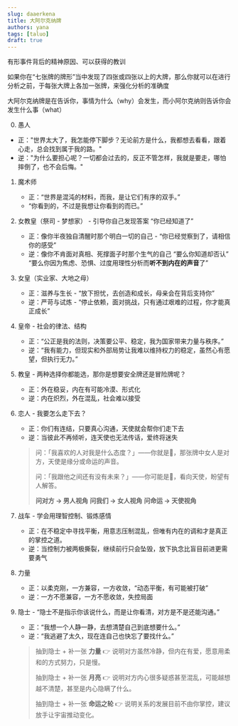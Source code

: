 ```yaml
---
slug: daaerkena
title: 大阿尔克纳牌
authors: yana
tags: [taluo]
draft: true
---
```


有形事件背后的精神原因、可以获得的教训

如果你在“七张牌的牌形”当中发现了四张或四张以上的大牌，那么你就可以在进行分析之前，于每张大牌上各加一张牌，来强化分析的准确度

大阿尔克纳牌是在告诉你，事情为什么（why）会发生，而小阿尔克纳则告诉你会发生什么事（what）

0. 愚人

* 正："世界太大了，我怎能停下脚步？无论前方是什么，我都想去看看，跟着心走，总会找到属于我的路。"
* 逆："为什么要担心呢？一切都会过去的，反正不管怎样，我就是要走，哪怕摔倒了，也不会后悔。"

1. 魔术师
   - 正：“世界是混沌的材料，而我，是让它们有序的双手。”
   - “你看到的，不过是我想让你看到的而已。”
2. 女教皇（祭司 - 梦想家） - 引导你自己发现答案 “你已经知道了”
   - 正：像你半夜独自清醒时那个明白一切的自己 - “你已经觉察到了，请相信你的感受”
   - 逆：像你不肯面对真相、死撑面子时那个生气的自己 “要么你知道却否认” “要么你因为焦虑、恐惧、过度用理性分析而**听不到内在的声音**了”
3. 女皇（实业家、大地之母）
   - 正：滋养与生长 - “放下担忧，去创造和成长，母亲会在背后支持你”
   - 逆：严苛与试炼 - “停止依赖，面对挑战，只有通过艰难的过程，你才能真正成长”
4. 皇帝 - 社会的律法、结构
   - 正：“公正是我的法则，决策要公平、稳定，我为国家带来力量与秩序。”
   - 逆：“我有能力，但现实和外部局势让我难以维持权力的稳定，虽然心有愿望，但执行无力。”

5. 教皇 - 两种选择你都能选，那你是想要安全牌还是冒险牌呢？

   - 正：外在稳妥，内在有可能冷漠、形式化
   - 逆：内在炽烈，外在混乱，社会难以接受

6. 恋人 - 我要怎么走下去？

   - 正：你们有连结，只要真心沟通，天使就会帮你们走下去
   - 逆：当彼此不再倾听，连天使也无法传话，爱终将迷失

   >  问：「我喜欢的人对我是什么态度？」——你就是👨，那张牌中女人是对方，天使是缘分或命运的声音。
   >
   >  问：「我跟他之间还有没有未来？」——你可能是👩，看向天使，盼望有人解答。
   >
   > **问对方 → 男人视角**
   >  **问我们 → 女人视角**
   >  **问命运 → 天使视角**

7. 战车 - 学会用理智控制、锻炼感情
   - 正：在不稳定中寻找平衡，用意志压制混乱，但唯有内在的调和才是真正的掌控之道。
   - 逆：当控制力被两极撕裂，继续前行只会坠毁，放下执念比盲目前进更需要勇气

8. 力量
   - 正：以柔克刚，一方兼容，一方收敛，“动态平衡，有可能被打破”
   - 逆：一方不愿兼容，一方不愿收敛，失控局面

9. 隐士 - “隐士不是指示你该说什么，而是让你看清，对方是不是还能沟通。”

   - 正：“我想一个人静一静，去想清楚自己到底想要什么。”
   - 逆：“我逃避了太久，现在连自己也快忘了要找什么。”

   > 抽到隐士 + 补一张 **力量**
   >  👉 说明对方虽然冷静，但内在有爱，愿意用柔和的方式努力，只是慢。
   >
   > 抽到隐士 + 补一张 **月亮**
   >  👉 说明对方内心很多疑惑甚至混乱，可能越想越不清楚，甚至是内心隐瞒了什么。
   >
   > 抽到隐士 + 补一张 **命运之轮**
   >  👉 说明关系的发展目前不由你掌控，建议放手让宇宙推动变化。